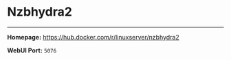 # Nzbhydra2

---

**Homepage:** https://hub.docker.com/r/linuxserver/nzbhydra2

**WebUI Port:** `5076`